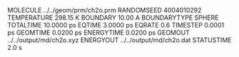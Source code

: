 MOLECULE     ../../geom/prm/ch2o.prm
RANDOMSEED                4004010292
TEMPERATURE                 298.15 K
BOUNDARY                     10.00 A
BOUNDARYTYPE                  SPHERE
TOTALTIME                 10.0000 ps
EQTIME					   3.0000 ps
EQRATE							 0.6
TIMESTEP                   0.0001 ps
GEOMTIME                   0.0200 ps
ENERGYTIME                 0.0200 ps
GEOMOUT       ../../output/md/ch2o.xyz
ENERGYOUT     ../../output/md/ch2o.dat
STATUSTIME                     2.0 s
